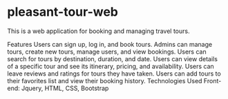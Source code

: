 # pleasant-tour-web
This is a web application for booking and managing travel tours.

Features
Users can sign up, log in, and book tours.
Admins can manage tours, create new tours, manage users, and view bookings.
Users can search for tours by destination, duration, and date.
Users can view details of a specific tour and see its itinerary, pricing, and availability.
Users can leave reviews and ratings for tours they have taken.
Users can add tours to their favorites list and view their booking history.
Technologies Used
Front-end: Jquery, HTML, CSS, Bootstrap
